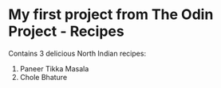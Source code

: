 # My first project from The Odin Project - Recipes

Contains 3 delicious North Indian recipes:
1. Paneer Tikka Masala
2. Chole Bhature
